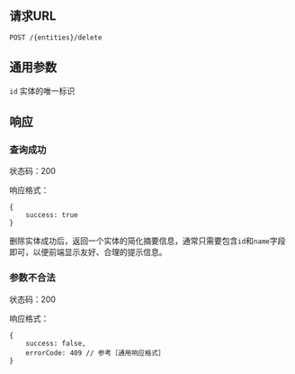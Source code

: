 ## 请求URL

    POST /{entities}/delete

## 通用参数

`id` 实体的唯一标识

## 响应

### 查询成功

状态码：200

响应格式：

    {
        success: true
    }

删除实体成功后，返回一个实体的简化摘要信息，通常只需要包含`id`和`name`字段即可，以便前端显示友好、合理的提示信息。

### 参数不合法

状态码：200

响应格式：

    {
        success: false,
        errorCode: 409 // 参考［通用响应格式］
    }
